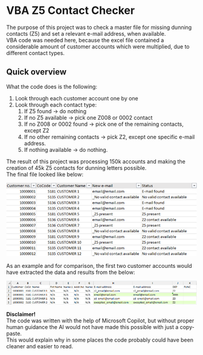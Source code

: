 # VBA Z5 Contact Checker

The purpose of this project was to check a master file for missing dunning contacts (Z5) and set a relevant e-mail address, when available.<br>
VBA code was needed here, because the excel file contained a considerable amount of customer accounts which were multiplied, due to different contact types.

## Quick overview

What the code does is the following:
1. Look through each customer account one by one
2. Look through each contact type:
    1. If Z5 found &rarr; do nothing
    2. If no Z5 available &rarr; pick one Z008 or 0002 contact
    3. If no Z008 or 0002 found &rarr; pick one of the remaining contacts, except Z2
    4. If no other remaining contacts &rarr; pick Z2, except one specific e-mail address.
    5. If nothing available &rarr; do nothing.

The result of this project was processing 150k accounts and making the creation of 45k Z5 contacts for dunning letters possible.<br>
The final file looked like below:

![Final result](assets/result.png)

As an example and for comparison, the first two customer accounts would have extracted the data and results from the below:

![Data](assets/data.png)

**Disclaimer!**<br>
The code was written with the help of Microsoft Copilot, but without proper human guidance the AI would not have made this possible with just a copy-paste.<br>
This would explain why in some places the code probably could have been cleaner and easier to read.